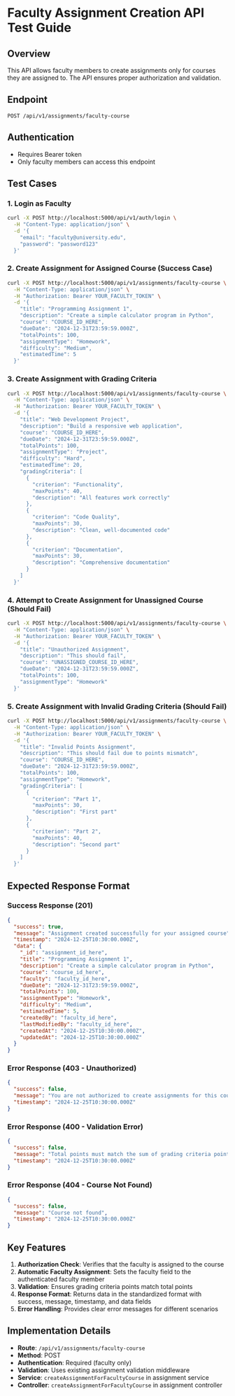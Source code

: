 # Faculty Assignment Creation API Test Guide

## Overview
This API allows faculty members to create assignments only for courses they are assigned to. The API ensures proper authorization and validation.

## Endpoint
```
POST /api/v1/assignments/faculty-course
```

## Authentication
- Requires Bearer token
- Only faculty members can access this endpoint

## Test Cases

### 1. Login as Faculty
```bash
curl -X POST http://localhost:5000/api/v1/auth/login \
  -H "Content-Type: application/json" \
  -d '{
    "email": "faculty@university.edu",
    "password": "password123"
  }'
```

### 2. Create Assignment for Assigned Course (Success Case)
```bash
curl -X POST http://localhost:5000/api/v1/assignments/faculty-course \
  -H "Content-Type: application/json" \
  -H "Authorization: Bearer YOUR_FACULTY_TOKEN" \
  -d '{
    "title": "Programming Assignment 1",
    "description": "Create a simple calculator program in Python",
    "course": "COURSE_ID_HERE",
    "dueDate": "2024-12-31T23:59:59.000Z",
    "totalPoints": 100,
    "assignmentType": "Homework",
    "difficulty": "Medium",
    "estimatedTime": 5
  }'
```

### 3. Create Assignment with Grading Criteria
```bash
curl -X POST http://localhost:5000/api/v1/assignments/faculty-course \
  -H "Content-Type: application/json" \
  -H "Authorization: Bearer YOUR_FACULTY_TOKEN" \
  -d '{
    "title": "Web Development Project",
    "description": "Build a responsive web application",
    "course": "COURSE_ID_HERE",
    "dueDate": "2024-12-31T23:59:59.000Z",
    "totalPoints": 100,
    "assignmentType": "Project",
    "difficulty": "Hard",
    "estimatedTime": 20,
    "gradingCriteria": [
      {
        "criterion": "Functionality",
        "maxPoints": 40,
        "description": "All features work correctly"
      },
      {
        "criterion": "Code Quality",
        "maxPoints": 30,
        "description": "Clean, well-documented code"
      },
      {
        "criterion": "Documentation",
        "maxPoints": 30,
        "description": "Comprehensive documentation"
      }
    ]
  }'
```

### 4. Attempt to Create Assignment for Unassigned Course (Should Fail)
```bash
curl -X POST http://localhost:5000/api/v1/assignments/faculty-course \
  -H "Content-Type: application/json" \
  -H "Authorization: Bearer YOUR_FACULTY_TOKEN" \
  -d '{
    "title": "Unauthorized Assignment",
    "description": "This should fail",
    "course": "UNASSIGNED_COURSE_ID_HERE",
    "dueDate": "2024-12-31T23:59:59.000Z",
    "totalPoints": 100,
    "assignmentType": "Homework"
  }'
```

### 5. Create Assignment with Invalid Grading Criteria (Should Fail)
```bash
curl -X POST http://localhost:5000/api/v1/assignments/faculty-course \
  -H "Content-Type: application/json" \
  -H "Authorization: Bearer YOUR_FACULTY_TOKEN" \
  -d '{
    "title": "Invalid Points Assignment",
    "description": "This should fail due to points mismatch",
    "course": "COURSE_ID_HERE",
    "dueDate": "2024-12-31T23:59:59.000Z",
    "totalPoints": 100,
    "assignmentType": "Homework",
    "gradingCriteria": [
      {
        "criterion": "Part 1",
        "maxPoints": 30,
        "description": "First part"
      },
      {
        "criterion": "Part 2",
        "maxPoints": 40,
        "description": "Second part"
      }
    ]
  }'
```

## Expected Response Format

### Success Response (201)
```json
{
  "success": true,
  "message": "Assignment created successfully for your assigned course",
  "timestamp": "2024-12-25T10:30:00.000Z",
  "data": {
    "_id": "assignment_id_here",
    "title": "Programming Assignment 1",
    "description": "Create a simple calculator program in Python",
    "course": "course_id_here",
    "faculty": "faculty_id_here",
    "dueDate": "2024-12-31T23:59:59.000Z",
    "totalPoints": 100,
    "assignmentType": "Homework",
    "difficulty": "Medium",
    "estimatedTime": 5,
    "createdBy": "faculty_id_here",
    "lastModifiedBy": "faculty_id_here",
    "createdAt": "2024-12-25T10:30:00.000Z",
    "updatedAt": "2024-12-25T10:30:00.000Z"
  }
}
```

### Error Response (403 - Unauthorized)
```json
{
  "success": false,
  "message": "You are not authorized to create assignments for this course. Only the assigned faculty can create assignments.",
  "timestamp": "2024-12-25T10:30:00.000Z"
}
```

### Error Response (400 - Validation Error)
```json
{
  "success": false,
  "message": "Total points must match the sum of grading criteria points",
  "timestamp": "2024-12-25T10:30:00.000Z"
}
```

### Error Response (404 - Course Not Found)
```json
{
  "success": false,
  "message": "Course not found",
  "timestamp": "2024-12-25T10:30:00.000Z"
}
```

## Key Features

1. **Authorization Check**: Verifies that the faculty is assigned to the course
2. **Automatic Faculty Assignment**: Sets the faculty field to the authenticated faculty member
3. **Validation**: Ensures grading criteria points match total points
4. **Response Format**: Returns data in the standardized format with success, message, timestamp, and data fields
5. **Error Handling**: Provides clear error messages for different scenarios

## Implementation Details

- **Route**: `/api/v1/assignments/faculty-course`
- **Method**: POST
- **Authentication**: Required (faculty only)
- **Validation**: Uses existing assignment validation middleware
- **Service**: `createAssignmentForFacultyCourse` in assignment service
- **Controller**: `createAssignmentForFacultyCourse` in assignment controller 